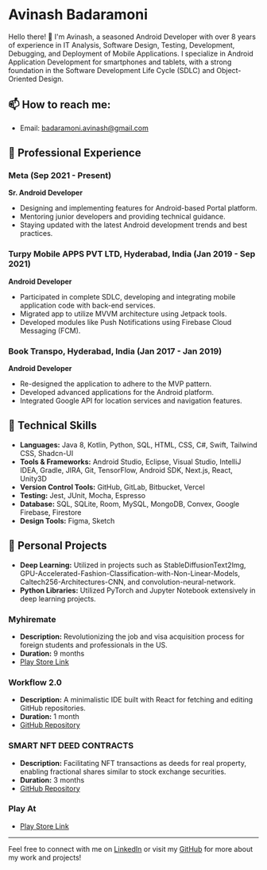 # Avinash Badaramoni

Hello there! 👋 I'm Avinash, a seasoned Android Developer with over 8 years of experience in IT Analysis, Software Design, Testing, Development, Debugging, and Deployment of Mobile Applications. I specialize in Android Application Development for smartphones and tablets, with a strong foundation in the Software Development Life Cycle (SDLC) and Object-Oriented Design.

## 📫 How to reach me:
- Email: [badaramoni.avinash@gmail.com](mailto:badaramoni.avinash@gmail.com)

## 💼 Professional Experience

### Meta (Sep 2021 - Present)
**Sr. Android Developer**
- Designing and implementing features for Android-based Portal platform.
- Mentoring junior developers and providing technical guidance.
- Staying updated with the latest Android development trends and best practices.

### Turpy Mobile APPS PVT LTD, Hyderabad, India (Jan 2019 - Sep 2021)
**Android Developer**
- Participated in complete SDLC, developing and integrating mobile application code with back-end services.
- Migrated app to utilize MVVM architecture using Jetpack tools.
- Developed modules like Push Notifications using Firebase Cloud Messaging (FCM).

### Book Transpo, Hyderabad, India (Jan 2017 - Jan 2019)
**Android Developer**
- Re-designed the application to adhere to the MVP pattern.
- Developed advanced applications for the Android platform.
- Integrated Google API for location services and navigation features.

## 🚀 Technical Skills
- **Languages:** Java 8, Kotlin, Python, SQL, HTML, CSS, C#, Swift, Tailwind CSS, Shadcn-UI
- **Tools & Frameworks:** Android Studio, Eclipse, Visual Studio, IntelliJ IDEA, Gradle, JIRA, Git, TensorFlow, Android SDK, Next.js, React, Unity3D
- **Version Control Tools:** GitHub, GitLab, Bitbucket, Vercel
- **Testing:** Jest, JUnit, Mocha, Espresso
- **Database:** SQL, SQLite, Room, MySQL, MongoDB, Convex, Google Firebase, Firestore
- **Design Tools:** Figma, Sketch

## 🌟 Personal Projects

- **Deep Learning:** Utilized in projects such as StableDiffusionText2Img, GPU-Accelerated-Fashion-Classification-with-Non-Linear-Models, Caltech256-Architectures-CNN, and convolution-neural-network.
- **Python Libraries:** Utilized PyTorch and Jupyter Notebook extensively in deep learning projects.

### Myhiremate
- **Description:** Revolutionizing the job and visa acquisition process for foreign students and professionals in the US.
- **Duration:** 9 months
- [Play Store Link](https://play.google.com/store/search?q=myhiremate&c=apps&hl=en&gl=US)

### Workflow 2.0
- **Description:** A minimalistic IDE built with React for fetching and editing GitHub repositories.
- **Duration:** 1 month
- [GitHub Repository](https://github.com/badaramoni/workflow2.0)

### SMART NFT DEED CONTRACTS
- **Description:** Facilitating NFT transactions as deeds for real property, enabling fractional shares similar to stock exchange securities.
- **Duration:** 3 months
- [GitHub Repository](https://github.com/badaramoni/software-architect-and-design---final)

### Play At
- [Play Store Link](https://appadvice.com/app/playat/1128861416)

---

Feel free to connect with me on [LinkedIn](#) or visit my [GitHub](https://github.com/badaramoni) for more about my work and projects!
